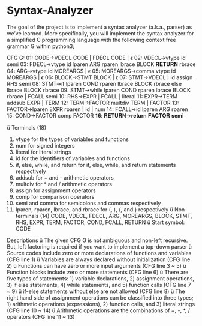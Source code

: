 # Syntax-Analyzer
The goal of the project is to implement a syntax analyzer (a.k.a., parser) as we’ve 
learned. More specifically, you will implement the syntax analyzer for a simplified C programming 
language with the following context free grammar G within python3; 



CFG G: 01:				CODE→VDECL	CODE	|	FDECL	CODE	|	ϵ 02:				VDECL→vtype	id	semi 03:				FDECL→vtype	id	lparen	ARG	rparen	lbrace	BLOCK	𝐑𝐄𝐓𝐔𝐑𝐍	rbrace 04:				ARG→vtype	id	MOREARGS	|	ϵ 05:				MOREARGS→comma	vtype	id	MOREARGS	|	ϵ 06:				BLOCK→STMT	BLOCK	|	ϵ 07:				STMT→VDECL	|	id	assign	RHS	semi 08:				STMT→if	lparen	COND	rparen	lbrace	BLOCK	rbrace	else	lbrace	BLOCK	rbrace 09:				STMT→while	lparen	COND	rparen	lbrace	BLOCK	rbrace	|	FCALL	semi 10:				RHS→EXPR	|	FCALL	|	literal 11:				EXPR→TERM	addsub	EXPR	|	TERM 12:				TERM→FACTOR	multdiv	TERM	|	FACTOR 13:				FACTOR→lparen	EXPR	rparen	|	id	|	num 14:				FCALL→id	lparen	ARG	rparen 15:				COND→FACTOR	comp	FACTOR 𝟏𝟔:				𝐑𝐄𝐓𝐔𝐑𝐍→𝐫𝐞𝐭𝐮𝐫𝐧	𝐅𝐀𝐂𝐓𝐎𝐑	𝐬𝐞𝐦𝐢 
 
ü Terminals (18) 
1. vtype for the types of variables and functions 
2. num for signed integers 
3. literal for literal strings 
4. id for the identifiers of variables and functions 
5. if, else, while, and return for if, else, while, and return statements respectively 
6. addsub for + and - arithmetic operators 
7. multdiv for * and / arithmetic operators 
8. assign for assignment operators 
9. comp for comparison operators 
10. semi and comma for semicolons and commas respectively 
11. lparen, rparen, lbrace, and rbrace for (, ), {, and } respectively 
ü Non-terminals (14) 
CODE, VDECL, FDECL, ARG, MOREARGS, BLOCK, STMT, RHS, EXPR, TERM, FACTOR, COND, 
FCALL, RETURN 
ü Start symbol: CODE 
 
Descriptions 
ü The given CFG G is not ambiguous and non-left recursive.  
But, left factoring is required if you want to implement a top-down parser 
ü Source codes include zero or more declarations of functions and variables (CFG line 1) 
ü Variables are always declared without initialization (CFG line 2) 
ü Functions can have zero or more input arguments (CFG line 3 ~ 5) 
ü Function blocks include zero or more statements (CFG line 6) 
ü There are five types of statements: 1) variable declarations, 2) assignment operations, 3) if
else statements, 4) while statements, and 5) function calls (CFG line 7 ~ 9) 
ü if-else statements without else are not allowed (CFG line 8) 
ü The right hand side of assignment operations can be classified into three types; 1) arithmetic 
operations (expressions), 2) function calls, and 3) literal strings (CFG line 10 ~ 14) 
ü Arithmetic operations are the combinations of +, -, *, / operators (CFG line 11 ~ 13) 
 
 
